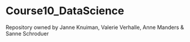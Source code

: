 # Course10_DataScience
Repository owned by Janne Knuiman, Valerie Verhalle, Anne Manders & Sanne Schroduer